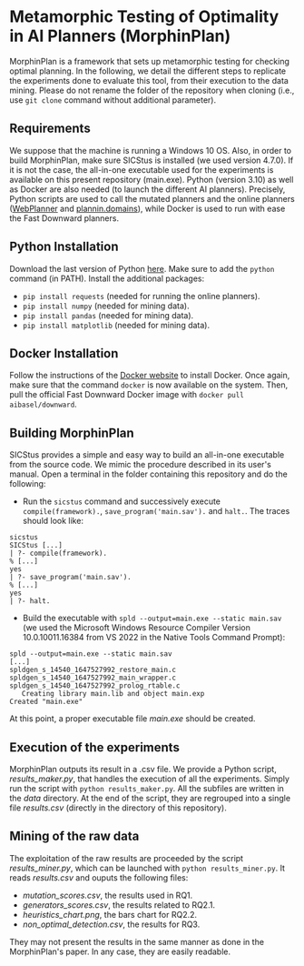 # Metamorphic Testing of Optimality in AI Planners (MorphinPlan)

MorphinPlan is a framework that sets up metamorphic testing for checking optimal planning. In the following, we detail the different steps to replicate the experiments done to evaluate this tool, from their execution to the data mining. Please do not rename the folder of the repository when cloning (i.e., use `git clone` command without additional parameter).  

## Requirements
We suppose that the machine is running a Windows 10 OS. Also, in order to build MorphinPlan, make sure SICStus is installed (we used version 4.7.0). If it is not the case, the all-in-one executable used for the experiments is available on this present repository (main.exe). Python (version 3.10) as well as Docker are also needed (to launch the different AI planners). Precisely, Python scripts are used to call  the mutated planners and the online planners ([WebPlanner](https://web-planner.herokuapp.com/) and [plannin.domains](http://editor.planning.domains/)), while Docker is used to run with ease the Fast Downward planners.

## Python Installation
Download the last version of Python [here](https://www.python.org/). Make sure to add the `python` command (in PATH). Install the additional packages:
- `pip install requests` (needed for running the online planners).
- `pip install numpy` (needed for mining data).
- `pip install pandas` (needed for mining data).
- `pip install matplotlib` (needed for mining data).

## Docker Installation
Follow the instructions of the [Docker website](https://docs.docker.com/desktop/windows/install/) to install Docker. Once again, make sure that the command `docker` is now available on the system. Then, pull the official Fast Downward Docker image with `docker pull aibasel/downward`.

## Building MorphinPlan
SICStus provides a simple and easy way to build an all-in-one executable from the source code. We mimic the procedure described in its user's manual. Open a terminal in the folder containing this repository and do the following:
- Run the `sicstus` command and successively execute `compile(framework).`,  `save_program('main.sav').` and `halt.`. The traces should look like:
```
sicstus
SICStus [...]
| ?- compile(framework).
% [...]
yes
| ?- save_program('main.sav').
% [...]
yes
| ?- halt.
```
- Build the executable with `spld --output=main.exe --static main.sav` (we used the Microsoft Windows Resource Compiler Version 10.0.10011.16384 from VS 2022 in the Native Tools Command Prompt):
```
spld --output=main.exe --static main.sav
[...]
spldgen_s_14540_1647527992_restore_main.c
spldgen_s_14540_1647527992_main_wrapper.c
spldgen_s_14540_1647527992_prolog_rtable.c
   Creating library main.lib and object main.exp
Created "main.exe"
```
At this point, a proper executable file *main.exe* should be created.

## Execution of the experiments
MorphinPlan outputs its result in a .csv file. We provide a Python script, *results_maker.py*, that handles the execution of all the experiments. Simply run the script with `python results_maker.py`. All the subfiles are written in the *data* directory. At the end of the script, they are regrouped into a single file *results.csv* (directly in the directory of this repository).

## Mining of the raw data
The exploitation of the raw results are proceeded by the script *results_miner.py*, which can be launched with `python results_miner.py`. It reads *results.csv* and ouputs the following files:
- *mutation_scores.csv*, the results used in RQ1.
- *generators_scores.csv*, the results related to RQ2.1.
- *heuristics_chart.png*, the bars chart for RQ2.2. 
- *non_optimal_detection.csv*, the results for RQ3.

They may not present the results in the same manner as done in the MorphinPlan's paper. In any case, they are easily readable.